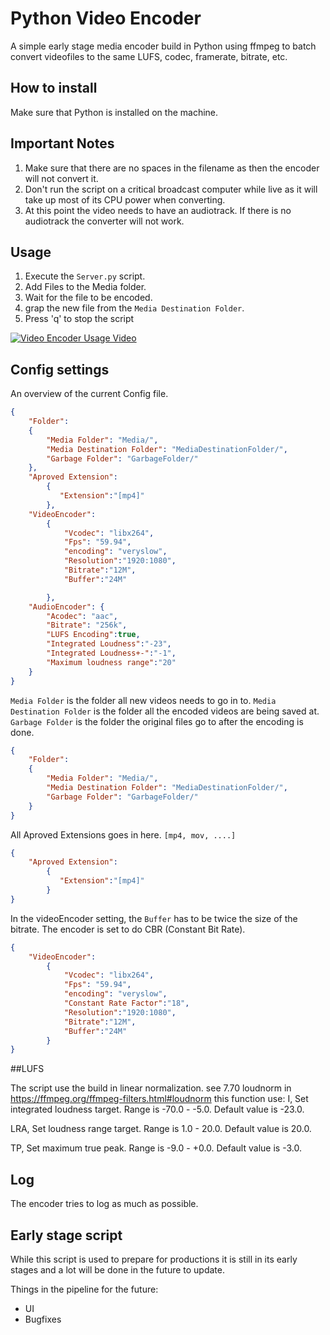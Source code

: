 # Python Video Encoder

A simple early stage media encoder build in Python using ffmpeg to batch convert videofiles to the same LUFS, codec, framerate, bitrate, etc.

## How to install

Make sure that Python is installed on the machine. 

## Important Notes

1. Make sure that there are no spaces in the filename as then the encoder will not convert it.
2. Don't run the script on a critical broadcast computer while live as it will take up most of its CPU power when converting.
3. At this point the video needs to have an audiotrack. If there is no audiotrack the converter will not work. 

## Usage

1. Execute the `Server.py` script.
2. Add Files to the Media folder. 
3. Wait for the file to be encoded.
4. grap the new file from the `Media Destination Folder`.
5. Press 'q' to stop the script

[![Video Encoder Usage Video](http://i.imgur.com/Ot5DWAW.png)](https://youtu.be/Ho9EOl3X8a0 "Video Encoder Usage Video")

## Config settings

An overview of the current Config file.
```json
{
    "Folder":
    {
        "Media Folder": "Media/",
        "Media Destination Folder": "MediaDestinationFolder/",
        "Garbage Folder": "GarbageFolder/"
    },
    "Aproved Extension":
        {
           "Extension":"[mp4]" 
        },
    "VideoEncoder":
        {
            "Vcodec": "libx264",
            "Fps": "59.94",
            "encoding": "veryslow",
            "Resolution":"1920:1080",
            "Bitrate":"12M",
            "Buffer":"24M"

        },
    "AudioEncoder": {
        "Acodec": "aac",
        "Bitrate": "256k",
		"LUFS Encoding":true,
		"Integrated Loudness":"-23",
		"Integrated Loudness+-":"-1",
		"Maximum loudness range":"20"
    }
}
```

`Media Folder` is the folder all new videos needs to go in to.
`Media Destination Folder` is the folder all the encoded videos are being saved at.
`Garbage Folder` is the folder the original files go to after the encoding is done.
```json
{
    "Folder":
    {
        "Media Folder": "Media/",
        "Media Destination Folder": "MediaDestinationFolder/",
        "Garbage Folder": "GarbageFolder/"
    }
}
```

All Aproved Extensions goes in here. `[mp4, mov, ....]`
```json
{
    "Aproved Extension":
        {
           "Extension":"[mp4]" 
        }
}
```

In the videoEncoder setting, the `Buffer` has to be twice the size of the bitrate.
The encoder is set to do CBR (Constant Bit Rate).
```json
{
    "VideoEncoder":
        {
            "Vcodec": "libx264",
            "Fps": "59.94",
            "encoding": "veryslow",
            "Constant Rate Factor":"18",
            "Resolution":"1920:1080",
            "Bitrate":"12M",
            "Buffer":"24M"
        }
}
```


##LUFS

The script use the build in linear normalization. see 7.70 loudnorm in https://ffmpeg.org/ffmpeg-filters.html#loudnorm
this function use:
I, Set integrated loudness target. Range is -70.0 - -5.0. Default value is -23.0.

LRA, Set loudness range target. Range is 1.0 - 20.0. Default value is 20.0.

TP, Set maximum true peak. Range is -9.0 - +0.0. Default value is -3.0.



## Log

The encoder tries to log as much as possible.


## Early stage script

While this script is used to prepare for productions it is still in its early stages and a lot will be done in the future to update.

Things in the pipeline for the future:
- UI
- Bugfixes
